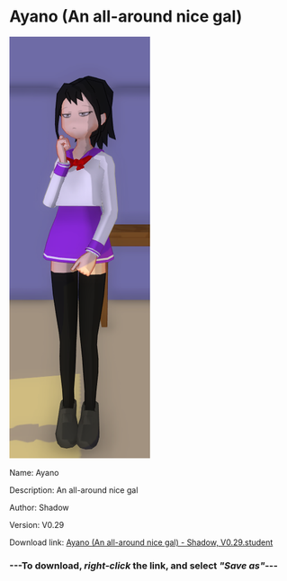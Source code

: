 # Ayano (An all-around nice gal)

<img src = "https://raw.githubusercontent.com/Arbiter1223/Daigaku-Gurashi-Custom-Students/master/Students/Files/Ayano%20(An%20all-around%20nice%20gal).png">

Name: Ayano

Description: An all-around nice gal

Author: Shadow

Version: V0.29

Download link: <a href="https://raw.githubusercontent.com/Arbiter1223/Daigaku-Gurashi-Custom-Students/master/Students/Files/Ayano%20(An%20all-around%20nice%20gal)%20-%20Shadow%2C%20V0.29.student">Ayano (An all-around nice gal) - Shadow, V0.29.student</a>

### ---**To download, _right-click_ the link, and select _"Save as"_**---
